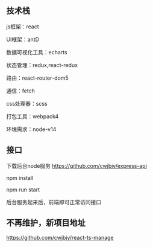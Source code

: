 ## 技术栈

js框架：react

UI框架：antD

数据可视化工具：echarts

状态管理：redux,react-redux

路由：react-router-dom5

通信：fetch

css处理器：scss

打包工具：webpack4

环境需求：node-v14

## 接口

下载后台node服务 https://github.com/cwjbjy/express-api

npm install

npm run start

后台服务起来后，前端即可正常访问接口

## 不再维护，新项目地址 

https://github.com/cwjbjy/react-ts-manage
